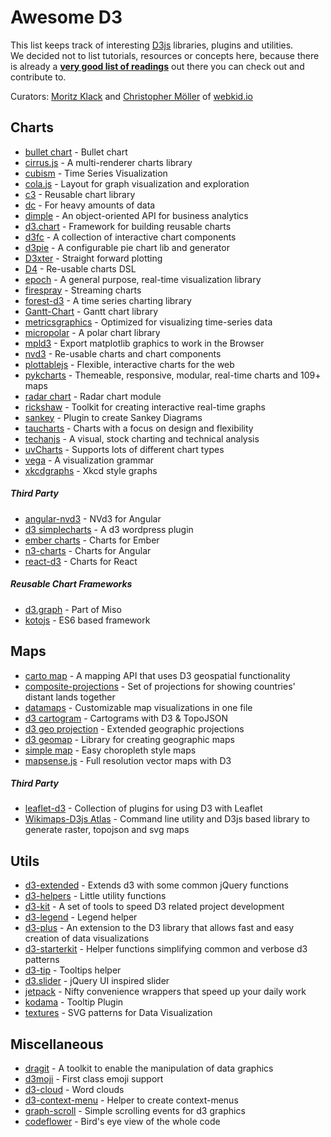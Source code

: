 # Awesome D3

This list keeps track of interesting [D3js](http://d3js.org) libraries, plugins and utilities.
<br />We decided not to list tutorials, resources or concepts here, because there is already a **[very good list of readings](https://github.com/mbostock/d3/wiki/Tutorials)** out there you can check out and contribute to.

Curators: [Moritz Klack](http://www.twitter.com/moklick) and [Christopher Möller](http://www.twitter.com/chrtze) of [webkid.io](http://www.webkid.io)


## Charts

- [bullet chart](https://github.com/d3/d3-plugins/tree/master/bullet) - Bullet chart
- [cirrus.js](http://planet-os.github.io/cirrusjs/) - A multi-renderer charts library
- [cubism](https://square.github.io/cubism/) - Time Series Visualization
- [cola.js](http://marvl.infotech.monash.edu/webcola/) - Layout for graph visualization and exploration
- [c3](http://c3js.org/) - Reusable chart library
- [dc](http://dc-js.github.io/dc.js/) - For heavy amounts of data
- [dimple](http://dimplejs.org) - An object-oriented API for business analytics
- [d3.chart](http://misoproject.com/d3-chart/) - Framework for building reusable charts
- [d3fc](http://scottlogic.github.io/d3fc/) - A collection of interactive chart components
- [d3pie](https://github.com/benkeen/d3pie) - A configurable pie chart lib and generator
- [D3xter](https://github.com/NathanEpstein/D3xter) - Straight forward plotting
- [D4](http://visible.io/) - Re-usable charts DSL
- [epoch](http://fastly.github.io/epoch) - A general purpose, real-time visualization library
- [firespray](https://github.com/boundary/firespray) - Streaming charts
- [forest-d3](https://github.com/robinfhu/forest-d3) - A time series charting library
- [Gantt-Chart](https://github.com/dk8996/Gantt-Chart) - Gantt chart library
- [metricsgraphics](http://metricsgraphicsjs.org/) - Optimized for visualizing time-series data
- [micropolar](http://micropolar.org/) - A polar chart library 
- [mpld3](http://mpld3.github.io/) - Export matplotlib graphics to work in the Browser
- [nvd3](http://nvd3.org/) - Re-usable charts and chart components
- [plottablejs](http://plottablejs.org/) - Flexible, interactive charts for the web
- [pykcharts](http://pykcharts.com/) - Themeable, responsive, modular, real-time charts and 109+ maps
- [radar chart](https://github.com/alangrafu/radar-chart-d3) - Radar chart module 
- [rickshaw](https://github.com/shutterstock/rickshaw) - Toolkit for creating interactive real-time graphs
- [sankey](https://github.com/d3/d3-plugins/tree/master/sankey) - Plugin to create Sankey Diagrams
- [taucharts](http://www.taucharts.com/) - Charts with a focus on design and flexibility
- [techanjs](http://techanjs.org/) - A visual, stock charting and technical analysis 
- [uvCharts](http://imaginea.github.io/uvCharts/index.html)  - Supports lots of different chart types
- [vega](http://trifacta.github.io/vega/) - A visualization grammar
- [xkcdgraphs](https://github.com/imkevinxu/xkcdgraphs) - Xkcd style graphs

##### Third Party

- [angular-nvd3](http://krispo.github.io/angular-nvd3) - NVd3 for Angular
- [d3 simplecharts](https://wordpress.org/plugins/d3-simplecharts/) - A d3 wordpress plugin
- [ember charts](http://addepar.github.io/#/ember-charts/overview) - Charts for Ember
- [n3-charts](http://n3-charts.github.io/line-chart/#/) - Charts for Angular
- [react-d3](https://github.com/esbullington/react-d3) - Charts for React

##### Reusable Chart Frameworks

- [d3.graph](http://misoproject.com/d3-chart/) - Part of Miso
- [kotojs](http://kotojs.org/) - ES6 based framework

## Maps

- [carto map](https://github.com/emeeks/d3-carto-map) - A mapping API that uses D3 geospatial functionality
- [composite-projections](http://rveciana.github.io/d3-composite-projections/) - Set of projections for showing countries' distant lands together
- [datamaps](http://datamaps.github.io/) - Customizable map visualizations in one file
- [d3 cartogram](http://prag.ma/code/d3-cartogram/) - Cartograms with D3 & TopoJSON
- [d3 geo projection](https://github.com/d3/d3-geo-projection) - Extended geographic projections
- [d3 geomap](http://d3-geomap.github.io/) - Library for creating geographic maps
- [simple map](http://code.minnpost.com/simple-map-d3/) - Easy choropleth style maps 
- [mapsense.js](https://github.com/mapsense/mapsense.js) - Full resolution vector maps with D3

##### Third Party

- [leaflet-d3](https://github.com/Asymmetrik/leaflet-d3) - Collection of plugins for using D3 with Leaflet
- [Wikimaps-D3js Atlas](https://github.com/WikimapsAtlas/make-modules) - Command line utility and D3js based library to generate raster, topojson and svg maps

## Utils

- [d3-extended](https://github.com/wbkd/d3-extended) - Extends d3 with some common jQuery functions
- [d3-helpers](https://github.com/bahmutov/d3-helpers) - Little utility functions
- [d3-kit](https://github.com/twitter/d3kit) - A set of tools to speed D3 related project development
- [d3-legend](http://d3-legend.susielu.com/) - Legend helper
- [d3-plus](http://d3plus.org/) - An extension to the D3 library that allows fast and easy creation of data visualizations
- [d3-starterkit](https://github.com/1wheel/d3-starterkit) - Helper functions simplifying common and verbose d3 patterns 
- [d3-tip](https://github.com/Caged/d3-tip) - Tooltips helper
- [d3.slider](https://github.com/turban/d3.slider) - jQuery UI inspired slider
- [jetpack](https://github.com/gka/d3-jetpack) - Nifty convenience wrappers that speed up your daily work
- [kodama](http://darkmarmot.github.io/kodama/) - Tooltip Plugin
- [textures](http://riccardoscalco.github.io/textures/) - SVG patterns for Data Visualization


## Miscellaneous

- [dragit](https://github.com/romsson/dragit) - A toolkit to enable the manipulation of data graphics
- [d3moji](https://github.com/mathisonian/d3moji) - First class emoji support
- [d3-cloud](https://github.com/jasondavies/d3-cloud) - Word clouds 
- [d3-context-menu](https://github.com/patorjk/d3-context-menu) - Helper to create context-menus
- [graph-scroll](http://1wheel.github.io/graph-scroll/) - Simple scrolling events for d3 graphics
- [codeflower](http://www.redotheweb.com/CodeFlower/) - Bird's eye view of the whole code
